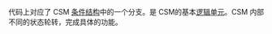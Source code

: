 代码上对应了 CSM [条件结构](https://zhida.zhihu.com/search?content_id=233531465&content_type=Article&match_order=1&q=%E6%9D%A1%E4%BB%B6%E7%BB%93%E6%9E%84&zhida_source=entity)中的一个分支。是 CSM的基本[逻辑单元](https://zhida.zhihu.com/search?content_id=233531465&content_type=Article&match_order=1&q=%E9%80%BB%E8%BE%91%E5%8D%95%E5%85%83&zhida_source=entity)。CSM 内部不同的状态轮转，完成具体的功能。